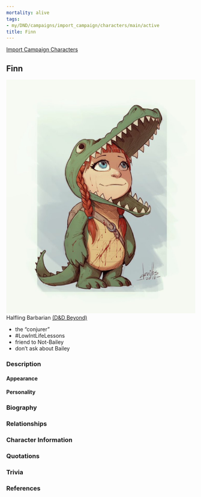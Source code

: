 ```yaml
---
mortality: alive
tags:
- my/DND/campaigns/import_campaign/characters/main/active
title: Finn
---
```


[Import Campaign Characters](/dnd/characters/)

## Finn

![Pasted image 20211106142218.png](/images/dnd/pc-finn.png)
Halfling Barbarian
[(D&D Beyond)](https://ddb.ac/characters/2019554/v1gXQ3)

- the “conjurer”
- #LowIntLifeLessons
- friend to Not-Bailey
- don’t ask about Bailey

### Description

#### Appearance

#### Personality

### Biography

### Relationships

### Character Information

### Quotations

### Trivia

### References
